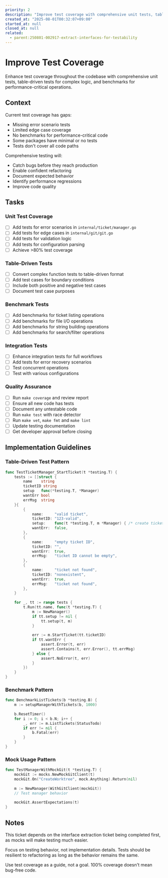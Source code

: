 ```yaml
---
priority: 2
description: "Improve test coverage with comprehensive unit tests, table-driven tests, and benchmarks"
created_at: "2025-08-01T00:32:07+09:00"
started_at: null
closed_at: null
related:
  - parent:250801-002917-extract-interfaces-for-testability
---
```


# Improve Test Coverage

Enhance test coverage throughout the codebase with comprehensive unit tests, table-driven tests for complex logic, and benchmarks for performance-critical operations.

## Context

Current test coverage has gaps:
- Missing error scenario tests
- Limited edge case coverage
- No benchmarks for performance-critical code
- Some packages have minimal or no tests
- Tests don't cover all code paths

Comprehensive testing will:
- Catch bugs before they reach production
- Enable confident refactoring
- Document expected behavior
- Identify performance regressions
- Improve code quality

## Tasks

### Unit Test Coverage
- [ ] Add tests for error scenarios in `internal/ticket/manager.go`
- [ ] Add tests for edge cases in `internal/git/git.go`
- [ ] Add tests for validation logic
- [ ] Add tests for configuration parsing
- [ ] Achieve >80% test coverage

### Table-Driven Tests
- [ ] Convert complex function tests to table-driven format
- [ ] Add test cases for boundary conditions
- [ ] Include both positive and negative test cases
- [ ] Document test case purposes

### Benchmark Tests
- [ ] Add benchmarks for ticket listing operations
- [ ] Add benchmarks for file I/O operations
- [ ] Add benchmarks for string building operations
- [ ] Add benchmarks for search/filter operations

### Integration Tests
- [ ] Enhance integration tests for full workflows
- [ ] Add tests for error recovery scenarios
- [ ] Test concurrent operations
- [ ] Test with various configurations

### Quality Assurance
- [ ] Run `make coverage` and review report
- [ ] Ensure all new code has tests
- [ ] Document any untestable code
- [ ] Run `make test` with race detector
- [ ] Run `make vet`, `make fmt` and `make lint`
- [ ] Update testing documentation
- [ ] Get developer approval before closing

## Implementation Guidelines

### Table-Driven Test Pattern
```go
func TestTicketManager_StartTicket(t *testing.T) {
    tests := []struct {
        name    string
        ticketID string
        setup   func(*testing.T, *Manager)
        wantErr bool
        errMsg  string
    }{
        {
            name:     "valid ticket",
            ticketID: "123-valid",
            setup:    func(t *testing.T, m *Manager) { /* create ticket */ },
            wantErr:  false,
        },
        {
            name:     "empty ticket ID",
            ticketID: "",
            wantErr:  true,
            errMsg:   "ticket ID cannot be empty",
        },
        {
            name:     "ticket not found",
            ticketID: "nonexistent",
            wantErr:  true,
            errMsg:   "ticket not found",
        },
    }
    
    for _, tt := range tests {
        t.Run(tt.name, func(t *testing.T) {
            m := NewManager()
            if tt.setup != nil {
                tt.setup(t, m)
            }
            
            err := m.StartTicket(tt.ticketID)
            if tt.wantErr {
                assert.Error(t, err)
                assert.Contains(t, err.Error(), tt.errMsg)
            } else {
                assert.NoError(t, err)
            }
        })
    }
}
```

### Benchmark Pattern
```go
func BenchmarkListTickets(b *testing.B) {
    m := setupManagerWithTickets(b, 1000)
    
    b.ResetTimer()
    for i := 0; i < b.N; i++ {
        _, err := m.ListTickets(StatusTodo)
        if err != nil {
            b.Fatal(err)
        }
    }
}
```

### Mock Usage Pattern
```go
func TestManagerWithMockGit(t *testing.T) {
    mockGit := mocks.NewMockGitClient(t)
    mockGit.On("CreateWorktree", mock.Anything).Return(nil)
    
    m := NewManager(WithGitClient(mockGit))
    // Test manager behavior
    
    mockGit.AssertExpectations(t)
}
```

## Notes

This ticket depends on the interface extraction ticket being completed first, as mocks will make testing much easier.

Focus on testing behavior, not implementation details. Tests should be resilient to refactoring as long as the behavior remains the same.

Use test coverage as a guide, not a goal. 100% coverage doesn't mean bug-free code.
